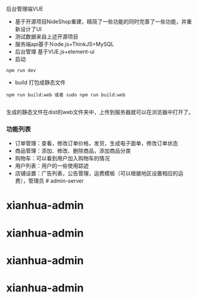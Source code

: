 后台管理端VUE

+ 基于开源项目NideShop重建，精简了一些功能的同时完善了一些功能，并重新设计了UI
+ 测试数据来自上述开源项目
+ 服务端api基于Ｎode.js+ThinkJS+MySQL
+ 后台管理 基于VUE.js+element-ui
+ 启动
```
npm run dev
```
+ build 打包成静态文件
```
npm run build:web 或者 sudo npm run build:web
 
```
生成的静态文件在dist的web文件夹中，上传到服务器就可以在浏览器中打开了。
### 功能列表
+ 订单管理：查看，修改订单价格，发货，生成电子面单，修改订单状态
+ 商品管理：添加、修改、删除商品，添加商品分类
+ 购物车：可以看到用户加入购物车的情况
+ 用户列表：用户的一些使用踪迹
+ 店铺设置：广告列表，公告管理，运费模板（可以根据地区设置相应的运费），管理员
#   a d m i n - s e r v e r 
 
 
# xianhua-admin
# xianhua-admin
# xianhua-admin
# xianhua-admin
